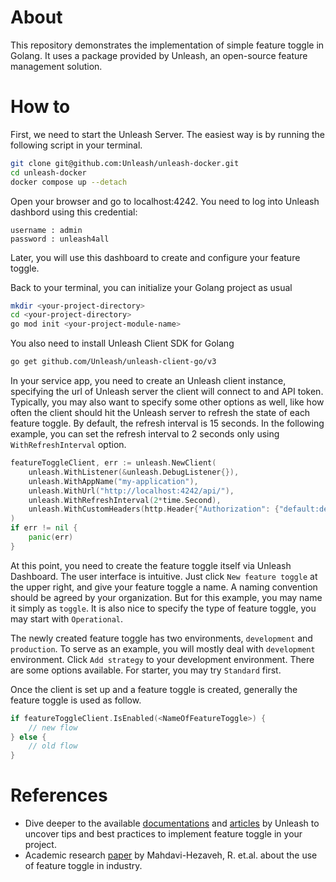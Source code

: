 # About
This repository demonstrates the implementation of simple feature toggle in Golang. It uses a package provided by Unleash, an open-source feature management solution.

# How to
First, we need to start the Unleash Server. The easiest way is by running the following script in your terminal.
```bash
git clone git@github.com:Unleash/unleash-docker.git
cd unleash-docker
docker compose up --detach
```
Open your browser and go to localhost:4242. You need to log into Unleash dashbord using this credential:
```
username : admin
password : unleash4all
```
Later, you will use this dashboard to create and configure your feature toggle.


Back to your terminal, you can initialize your Golang project as usual
```bash
mkdir <your-project-directory>
cd <your-project-directory>
go mod init <your-project-module-name>
```
You also need to install Unleash Client SDK for Golang
```bash
go get github.com/Unleash/unleash-client-go/v3
```
In your service app, you need to create an Unleash client instance, specifying the url of Unleash server the client will connect to and API token. Typically, you may also want to specify some other options as well, like how often the client should hit the Unleash server to refresh the state of each feature toggle. By default, the refresh interval is 15 seconds. In the following example, you can set the refresh interval to 2 seconds only using `WithRefreshInterval` option.
```go
featureToggleClient, err := unleash.NewClient(
	unleash.WithListener(&unleash.DebugListener{}),
	unleash.WithAppName("my-application"),
	unleash.WithUrl("http://localhost:4242/api/"),
	unleash.WithRefreshInterval(2*time.Second),
	unleash.WithCustomHeaders(http.Header{"Authorization": {"default:development.unleash-insecure-api-token"}}),
)
if err != nil {
	panic(err)
}
```
At this point, you need to create the feature toggle itself via Unleash Dashboard. The user interface is intuitive. Just click `New feature toggle` at the upper right, and give your feature toggle a name. A naming convention should be agreed by your organization. But for this example, you may name it simply as `toggle`. It is also nice to specify the type of feature toggle, you may start with `Operational`.

The newly created feature toggle has two environments, `development` and `production`. To serve as an example, you will mostly deal with `development` environment. Click `Add strategy` to your development environment. There are some options available. For starter, you may try `Standard` first.

Once the client is set up and a feature toggle is created, generally the feature toggle is used as follow.
```go
if featureToggleClient.IsEnabled(<NameOfFeatureToggle>) {
	// new flow
} else {
	// old flow
}
```
# References
- Dive deeper to the available [documentations](https://docs.getunleash.io/) and [articles](https://www.getunleash.io/blog/feature-toggle-best-practices) by Unleash to uncover tips and best practices to implement feature toggle in your project.
- Academic research [paper](https://arxiv.org/pdf/1907.06157.pdf) by Mahdavi-Hezaveh, R. et.al. about the use of feature toggle in industry.